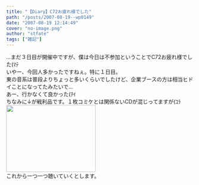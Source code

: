 ```yaml
---
title: "【Diary】C72お疲れ様でした"
path: "/posts/2007-08-19--wp0149"
date: "2007-08-19 12:14:49"
cover: "no-image.png"
author: "stfate"
tags: ["雑記"]
---
```


<style type="text/css">
<!--
p {white-space: pre-wrap};
-->
</style>

…まだ３日目が開催中ですが、僕は今日は不参加ということでC72お疲れ様でした(ﾏﾃ
いやー、今回人多かったですねぇ。特に１日目。
東の音系は普段よりちょっと多いくらいでしたけど、企業ブースの方は相当ヒドイことになってたみたいで…
あー、行かなくて良かった(ｦｲ
ちなみに↓が戦利品です。１枚コミケとは関係ないCDが混じってますが(ｺﾗ
<a href="http://stfate.net/img/070819_115022.jpg"><img src="http://stfate.net/img/thm157_070819_115022.jpg" width="240" height="180" class="image" /></a>
これから一つ一つ聴いていくとします。
